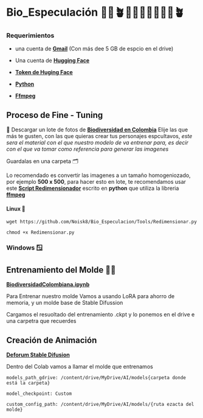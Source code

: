 # **Bio_Especulación 🍁🌴🪴🐫🐑🐦‍🔥🦎🦠🌲🪴**

### Requerimientos 

* una cuenta de [**Gmail**](https://mail.google.com/mail/u/0/#inbox) (Con más dee 5 GB de espcio en el drive)

* Una cuenta de [**Hugging Face**](https://huggingface.co/)

* [**Token de Huging Face**](https://huggingface.co/settings/tokens)

* [**Python**](https://www.python.org/)

* [**Ffmpeg**](https://ffmpeg.org/)



## Proceso de Fine - Tuning 

🌋 Descargar un lote de fotos de [**Biodiversidad en Colombia**](https://commons.wikimedia.org/wiki/Campaign:Biodiversidad_en_Colombia_2025) 
Elije las que más te gusten, con las que quieras crear tus personajes espcultavos, _este sera el material con el que nuestro modelo de va entrenar para, es decir con el que va tomar como referencia para generar las imagenes_

Guardalas en una carpeta 🗂️

Lo recomendado es convertir las imagenes a un tamaño homogeniozado, por ejemplo **500 x 500**, para hacer esto en lote, te recomendamos usar este [**Script Redimensionador**](https://github.com/Noisk8/Bio_Especulacion/Tools/Redimensionar.py) escrito en **python** que utiliza la libreria [**ffmpeg**](https://ffmpeg.org/) 


#### Linux 🐧

~~~
wget https://github.com/Noisk8/Bio_Especulacion/Tools/Redimensionar.py

chmod +x Redimensionar.py
~~~


### Windows 🪟





## Entrenamiento del Molde 🧗‍♀️

[**BiodiversidadColombiana.ipynb**](https://colab.research.google.com/drive/1wtAYBG3Org3mpgXFheY24tf15yTWYOge?authuser=1#scrollTo=-8JWf-fxfGka)

Para Entrenar nuestro molde Vamos a usando LoRA para ahorro de memoria, y un molde base de Stable Difussion 

Cargamos el resuoltado del entrenamiento .ckpt y lo ponemos en el drive e una carpetra que recuerdes 




## Creación de Animación 

[**Deforum Stable Difusion**](https://colab.research.google.com/github/deforum-art/deforum-stable-diffusion/blob/main/Deforum_Stable_Diffusion.ipynb#scrollTo=232_xKcCfIj9)

Dentro del Colab vamos a llamar el molde que entrenamos 

~~~
models_path_gdrive: /content/drive/MyDrive/AI/models{carpeta donde está la carpeta}
~~~

~~~
model_checkpoint: Custom 
~~~

~~~
custom_config_path: /content/drive/MyDrive/AI/models/{ruta ezacta del molde}
~~~


